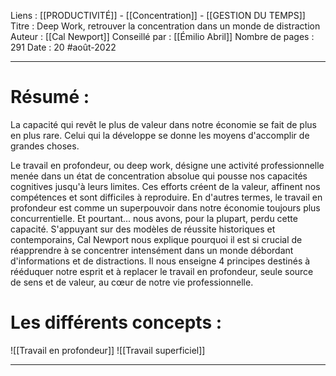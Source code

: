 Liens : [[PRODUCTIVITÉ]] - [[Concentration]] - [[GESTION DU TEMPS]]
Titre : Deep Work, retrouver la concentration dans un monde de distraction
Auteur : [[Cal Newport]]
Conseillé par : [[Émilio Abril]]
Nombre de pages : 291
Date : 20 #août-2022 
***
# Résumé :
La capacité qui revêt le plus de valeur dans notre économie se fait de plus en plus rare. Celui qui la développe se donne les moyens d'accomplir de grandes choses.

Le travail en profondeur, ou deep work, désigne une activité professionnelle menée dans un état de concentration absolue qui pousse nos capacités cognitives jusqu'à leurs limites. Ces efforts créent de la valeur, affinent nos compétences et sont difficiles à reproduire. En d'autres termes, le travail en profondeur est comme un superpouvoir dans notre économie toujours plus concurrentielle. Et pourtant... nous avons, pour la plupart, perdu cette capacité. S'appuyant sur des modèles de réussite historiques et contemporains, Cal Newport nous explique pourquoi il est si crucial de réapprendre à se concentrer intensément dans un monde débordant d'informations et de distractions. Il nous enseigne 4 principes destinés à rééduquer notre esprit et à replacer le travail en profondeur, seule source de sens et de valeur, au cœur de notre vie professionnelle.
# Les différents concepts :
![[Travail en profondeur]]
![[Travail superficiel]]
***